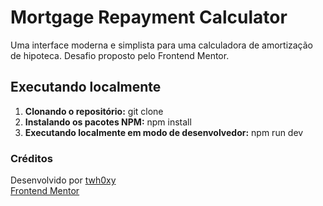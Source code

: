 # Mortgage Repayment Calculator

Uma interface moderna e simplista para uma calculadora de amortização de hipoteca. Desafio proposto pelo Frontend Mentor.

## Executando localmente

1. **Clonando o repositório:** git clone
2. **Instalando os pacotes NPM:** npm install
3. **Executando localmente em modo de desenvolvedor:** npm run dev

### Créditos

Desenvolvido por [twh0xy](https://github.com/twh0xy)  
[Frontend Mentor](https://www.frontendmentor.io/challenges/mortgage-repayment-calculator-Galx1LXK73)
